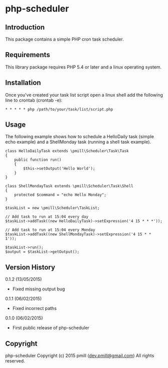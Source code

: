 php-scheduler
============

Introduction
------------

This package contains a simple PHP cron task scheduler.

Requirements
------------

This library package requires PHP 5.4 or later and a linux operating system.

Installation
------------

Once you've created your task list script open a linux shell add the following line to crontab (crontab -e):

    * * * * * php /path/to/your/task/list/script.php
    

Usage
-----

The following example shows how to schedule a HelloDaily task (simple echo example) and a ShellMonday task (running a shell task example).

    class HelloDailyTask extends \pmill\Scheduler\Task\Task
    {
        public function run()
        {
            $this->setOutput('Hello World');
        }
    }
    
    class ShellMondayTask extends \pmill\Scheduler\Task\Shell
    {
        protected $command = "echo Hello Monday";
    }

    $taskList = new \pmill\Scheduler\TaskList;
    
    // Add task to run at 15:04 every day
    $taskList->addTask((new HelloDailyTask)->setExpression('4 15 * * *'));
    
    // Add task to run at 15:04 every Monday
    $taskList->addTask((new ShellMondayTask)->setExpression('4 15 * * 1'));
    
    $taskList->run();
    $output = $taskList->getOutput();


Version History
---------------

0.1.2 (13/05/2015)

*   Fixed missing output bug

0.1.1 (06/02/2015)

*   Fixed incorrect paths

0.1.0 (06/02/2015)

*   First public release of php-scheduler


Copyright
---------

php-scheduler
Copyright (c) 2015 pmill (dev.pmill@gmail.com) 
All rights reserved.
